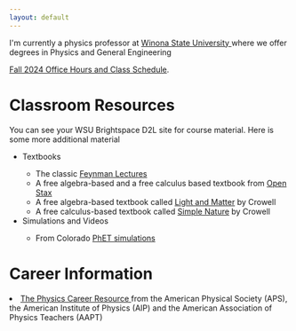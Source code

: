 ```yaml
---
layout: default
---
```


I'm currently a physics professor at <a href="https://www.winona.edu/physics" target ="_blank"> Winona State University </a> where we offer degrees in Physics and General Engineering

[Fall 2024 Office Hours and Class Schedule](./another-page.html).


# Classroom Resources

You can see your WSU Brightspace D2L site for course material.  Here is some more additional material
<ul>
<li> Textbooks </li>
<ul>
<li> The classic <a href="http://feynmanlectures.caltech.edu/"  target ="_blank"> Feynman Lectures </a>  </li>
<li> A free algebra-based and a free calculus based textbook from <a href="https://openstax.org"  target ="_blank"> Open Stax </a>  </li>
<li> A free algebra-based textbook called <a href="http://www.lightandmatter.com/lm/"  target ="_blank"> Light and Matter</a> by Crowell  </li>
<li> A free calculus-based textbook called <a href="http://www.lightandmatter.com/area1sn.html"  target ="_blank"> Simple Nature</a> by Crowell </li> 
</ul>
<li> Simulations and Videos </li>
<ul>
<li> From Colorado <a href="https://phet.colorado.edu"  target ="_blank"> PhET simulations </a>  </li>
</ul>
</ul>

# Career Information

<li> <a href="https://www.compadre.org/careers/"  target ="_blank"> The Physics Career Resource </a> from the American Physical Society (APS), the American Institute of Physics (AIP) and the American Association of Physics Teachers (AAPT) </li>



